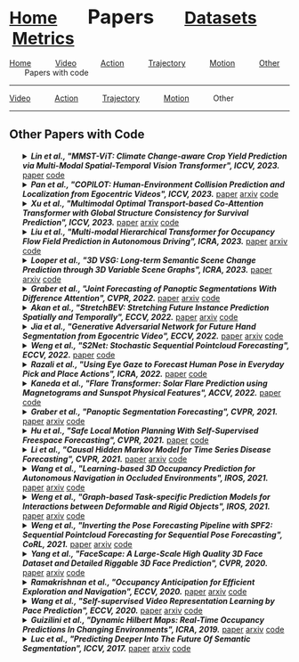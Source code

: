 <a name=top></a>
---
<a href=../../README.md#top><l style="font-size:30px">Home</l></a>&nbsp; &nbsp; &nbsp; &nbsp; &nbsp; &nbsp;<l style="font-size:35px">Papers</l>&nbsp; &nbsp; &nbsp; &nbsp; &nbsp; &nbsp;<a href=../../datasets.md#top><l style="font-size:30px">Datasets</l></a>&nbsp; &nbsp; &nbsp; &nbsp; &nbsp; &nbsp;<a href=../../metrics.md#top><l style="font-size:30px">Metrics</l></a>&nbsp; &nbsp; &nbsp; &nbsp; &nbsp; &nbsp;
---
[Home](../papers.md#top)&nbsp; &nbsp; &nbsp; &nbsp; &nbsp; &nbsp;[Video](../video/video_papers.md#top)&nbsp; &nbsp; &nbsp; &nbsp; &nbsp; &nbsp;[Action](../action/action_papers.md#top)&nbsp; &nbsp; &nbsp; &nbsp; &nbsp; &nbsp;[Trajectory](../trajectory/trajectory_papers.md#top)&nbsp; &nbsp; &nbsp; &nbsp; &nbsp; &nbsp;[Motion](../motion/motion_papers.md#top)&nbsp; &nbsp; &nbsp; &nbsp; &nbsp; &nbsp;[Other](../other/other_papers.md#top)&nbsp; &nbsp; &nbsp; &nbsp; &nbsp; &nbsp;Papers with code&nbsp; &nbsp; &nbsp; &nbsp; &nbsp; &nbsp;
___
[Video](video_code.md#top)&nbsp; &nbsp; &nbsp; &nbsp; &nbsp; &nbsp;[Action](action_code.md#top)&nbsp; &nbsp; &nbsp; &nbsp; &nbsp; &nbsp;[Trajectory](trajectory_code.md#top)&nbsp; &nbsp; &nbsp; &nbsp; &nbsp; &nbsp;[Motion](motion_code.md#top)&nbsp; &nbsp; &nbsp; &nbsp; &nbsp; &nbsp;Other&nbsp; &nbsp; &nbsp; &nbsp; &nbsp; &nbsp;
___
<h2>Other Papers with Code</h2> 
<ul><a name=Lin_2023_ICCV/>
<details close>
<summary><strong><em>Lin et al., "MMST-ViT: Climate Change-aware Crop Yield Prediction via Multi-Modal Spatial-Temporal Vision Transformer", ICCV, 2023.</em></strong> <a href=https://openaccess.thecvf.com/content/ICCV2023/papers/Lin_MMST-ViT_Climate_Change-aware_Crop_Yield_Prediction_via_Multi-Modal_Spatial-Temporal_Vision_ICCV_2023_paper.pdf>paper</a> <a href=https://github.com/fudong03/MMST-ViT>code</a></summary>
<ul>
<em>Datasets</em>
<ul>
<li>Custom</li>

</ul>
<em>Metrics</em>
<ul>
<li><a href="../../metrics/other/<built-in method lower of str object at 0x10287f9b0>_alphabeticalother_j-z_datasets.md#rmse">RMSE</a></li>
<li><a href="../../metrics/other/<built-in method lower of str object at 0x10287f9b0>_alphabeticalother_a-d_datasets.md#corr">Corr</a></li>
<li><a href="../../metrics/other/<built-in method lower of str object at 0x10287f9b0>_alphabeticalother_j-z_datasets.md#r-squared">R-squared</a></li>
</ul>
<details close>
<summary><em>Bibtex</em></summary>
<pre>
@InProceedings{Lin_2023_ICCV,
    author = "Lin, Fudong and Crawford, Summer and Guillot, Kaleb and Zhang, Yihe and Chen, Yan and Yuan, Xu and Chen, Li and Williams, Shelby and Minvielle, Robert and Xiao, Xiangming and Gholson, Drew and Ashwell, Nicolas and Setiyono, Tri and Tubana, Brenda and Peng, Lu and Bayoumi, Magdy and Tzeng, Nian-Feng",
    title = "MMST-ViT: Climate Change-aware Crop Yield Prediction via Multi-Modal Spatial-Temporal Vision Transformer",
    booktitle = "ICCV",
    year = "2023"
}
</pre>
</details>

</ul>
</details>

<a name=Pan_2023_ICCV/>
<details close>
<summary><strong><em>Pan et al., "COPILOT: Human-Environment Collision Prediction and Localization from Egocentric Videos", ICCV, 2023.</em></strong> <a href=https://openaccess.thecvf.com/content/ICCV2023/papers/Pan_COPILOT_Human-Environment_Collision_Prediction_and_Localization_from_Egocentric_Videos_ICCV_2023_paper.pdf>paper</a> <a href=https://arxiv.org/pdf/2210.01781.pdf>arxiv</a> <a href=https://sites.google.com/stanford.edu/copilot>code</a></summary>
<ul>
<em>Datasets</em>
<ul>
<li><a href="../../datasets/alphabetical/a-d_alphabetical_datasets.md#copilot">COPILOT</a></li>
</ul>
<em>Metrics</em>
<ul>
<li><a href="../../metrics/other/<built-in method lower of str object at 0x10287f9b0>_alphabeticalother_e-i_datasets.md#f1">F1</a></li>
<li><a href="../../metrics/other/<built-in method lower of str object at 0x10287f9b0>_alphabeticalother_a-d_datasets.md#accuracy">Accuracy</a></li>
<li><a href="../../metrics/other/<built-in method lower of str object at 0x10287f9b0>_alphabeticalother_j-z_datasets.md#kld">KLD</a></li>
</ul>
<details close>
<summary><em>Bibtex</em></summary>
<pre>
@InProceedings{Pan_2023_ICCV,
    author = "Pan, Boxiao and Shen, Bokui and Rempe, Davis and Paschalidou, Despoina and Mo, Kaichun and Yang, Yanchao and Guibas, Leonidas J.",
    title = "COPILOT: Human-Environment Collision Prediction and Localization from Egocentric Videos",
    booktitle = "ICCV",
    year = "2023"
}
</pre>
</details>

</ul>
</details>

<a name=Xu_2023_ICCV_2/>
<details close>
<summary><strong><em>Xu et al., "Multimodal Optimal Transport-based Co-Attention Transformer with Global Structure Consistency for Survival Prediction", ICCV, 2023.</em></strong> <a href=https://openaccess.thecvf.com/content/ICCV2023/papers/Xu_Multimodal_Optimal_Transport-based_Co-Attention_Transformer_with_Global_Structure_Consistency_for_ICCV_2023_paper.pdf>paper</a> <a href=https://arxiv.org/pdf/2306.08330.pdf>arxiv</a> <a href=https://github.com/Innse/MOTCat>code</a></summary>
<ul>
<em>Datasets</em>
<ul>
<li>Custom</li>

</ul>
<em>Metrics</em>
<ul>
<li><a href="../../metrics/other/<built-in method lower of str object at 0x10287f9b0>_alphabeticalother_a-d_datasets.md#c-index">C-Index</a></li>
</ul>
<details close>
<summary><em>Bibtex</em></summary>
<pre>
@InProceedings{Xu_2023_ICCV_2,
    author = "Xu, Yingxue and Chen, Hao",
    title = "Multimodal Optimal Transport-based Co-Attention Transformer with Global Structure Consistency for Survival Prediction",
    booktitle = "ICCV",
    year = "2023"
}
</pre>
</details>

</ul>
</details>

<a name=Liu_2023_ICRA/>
<details close>
<summary><strong><em>Liu et al., "Multi-modal Hierarchical Transformer for Occupancy Flow Field Prediction in Autonomous Driving", ICRA, 2023.</em></strong> <a href=https://ieeexplore.ieee.org/document/10160855>paper</a> <a href=https://arxiv.org/pdf/2208.00394.pdf>arxiv</a> <a href=: https://github.com/georgeliu233/STrajNet>code</a></summary>
<ul>
<em>Datasets</em>
<ul>
<li><a href="../../datasets/alphabetical/j-z_alphabetical_datasets.md#wod">WOD</a></li>
</ul>
<em>Metrics</em>
<ul>
<li><a href="../../metrics/other/<built-in method lower of str object at 0x10287f9b0>_alphabeticalother_e-i_datasets.md#iou">IoU</a></li>
<li><a href="../../metrics/other/<built-in method lower of str object at 0x10287f9b0>_alphabeticalother_a-d_datasets.md#auc">AUC</a></li>
<li><a href="../../metrics/other/<built-in method lower of str object at 0x10287f9b0>_alphabeticalother_e-i_datasets.md#epe">EPE</a></li>
<li><a href="../../metrics/other/<built-in method lower of str object at 0x10287f9b0>_alphabeticalother_j-z_datasets.md#soft-iou">Soft-IoU</a></li>
</ul>
<details close>
<summary><em>Bibtex</em></summary>
<pre>
@InProceedings{Liu_2023_ICRA,
    author = "Liu, Haochen and Huang, Zhiyu and Lv, Chen",
    title = "Multi-modal Hierarchical Transformer for Occupancy Flow Field Prediction in Autonomous Driving",
    booktitle = "ICRA",
    year = "2023"
}
</pre>
</details>

</ul>
</details>

<a name=Looper_2023_ICRA/>
<details close>
<summary><strong><em>Looper et al., "3D VSG: Long-term Semantic Scene Change Prediction through 3D Variable Scene Graphs", ICRA, 2023.</em></strong> <a href=https://ieeexplore.ieee.org/document/10161212>paper</a> <a href=https://arxiv.org/pdf/2209.07896.pdf>arxiv</a> <a href=https://github.com/ethz-asl/3d_vsg>code</a></summary>
<ul>
<em>Datasets</em>
<ul>
<li><a href="../../datasets/alphabetical/a-d_alphabetical_datasets.md#3rscan">3RScan</a></li>
<li><a href="../../datasets/alphabetical/a-d_alphabetical_datasets.md#3dssg">3DSSG</a></li>
</ul>
<em>Metrics</em>
<ul>
<li><a href="../../metrics/other/<built-in method lower of str object at 0x10287f9b0>_alphabeticalother_e-i_datasets.md#f1">F1</a></li>
<li><a href="../../metrics/other/<built-in method lower of str object at 0x10287f9b0>_alphabeticalother_a-d_datasets.md#accuracy">Accuracy</a></li>
</ul>
<details close>
<summary><em>Bibtex</em></summary>
<pre>
@InProceedings{Looper_2023_ICRA,
    author = "Looper, Samuel and Rodriguez-Puigvert, Javier and Siegwart, Roland and Cadena, Cesar and Schmid, Lukas",
    title = "3D VSG: Long-term Semantic Scene Change Prediction through 3D Variable Scene Graphs",
    booktitle = "ICRA",
    year = "2023"
}
</pre>
</details>

</ul>
</details>

<a name=Graber_2022_CVPR/>
<details close>
<summary><strong><em>Graber et al., "Joint Forecasting of Panoptic Segmentations With Difference Attention", CVPR, 2022.</em></strong> <a href=https://openaccess.thecvf.com/content/CVPR2022/papers/Graber_Joint_Forecasting_of_Panoptic_Segmentations_With_Difference_Attention_CVPR_2022_paper.pdf>paper</a> <a href=https://arxiv.org/pdf/2204.07157.pdf>arxiv</a> <a href=https://github.com/cgraber/psf-diffattn>code</a></summary>
<ul>
<em>Datasets</em>
<ul>
<li><a href="../../datasets/alphabetical/a-d_alphabetical_datasets.md#cityscapes">Cityscapes</a></li>
</ul>
<em>Metrics</em>
<ul>
<li><a href="../../metrics/other/<built-in method lower of str object at 0x10287f9b0>_alphabeticalother_e-i_datasets.md#f1">F1</a></li>
<li><a href="../../metrics/other/<built-in method lower of str object at 0x10287f9b0>_alphabeticalother_e-i_datasets.md#iou">IoU</a></li>
</ul>
<details close>
<summary><em>Bibtex</em></summary>
<pre>
@InProceedings{Graber_2022_CVPR,
    author = "Graber, Colin and Jazra, Cyril and Luo, Wenjie and Gui, Liangyan and Schwing, Alexander G.",
    title = "Joint Forecasting of Panoptic Segmentations With Difference Attention",
    booktitle = "CVPR",
    year = "2022"
}
</pre>
</details>

</ul>
</details>

<a name=Akan_2022_ECCV/>
<details close>
<summary><strong><em>Akan et al., "StretchBEV: Stretching Future Instance Prediction Spatially and Temporally", ECCV, 2022.</em></strong> <a href=https://www.ecva.net/papers/eccv_2022/papers_ECCV/papers/136980436.pdf>paper</a> <a href=https://arxiv.org/pdf/2203.13641.pdf>arxiv</a> <a href=https://kuis-ai.github.io/stretchbev/>code</a></summary>
<ul>
<em>Datasets</em>
<ul>
<li><a href="../../datasets/alphabetical/j-z_alphabetical_datasets.md#nuscenes">nuScenes</a></li>
</ul>
<em>Metrics</em>
<ul>
<li><a href="../../metrics/other/<built-in method lower of str object at 0x10287f9b0>_alphabeticalother_e-i_datasets.md#iou">IoU</a></li>
<li><a href="../../metrics/other/<built-in method lower of str object at 0x10287f9b0>_alphabeticalother_j-z_datasets.md#vpq">VPQ</a></li>
</ul>
<details close>
<summary><em>Bibtex</em></summary>
<pre>
@InProceedings{Akan_2022_ECCV,
    author = "Akan, Adil Kaan and Guney, Fatma",
    title = "{StretchBEV}: Stretching Future Instance Prediction Spatially and Temporally",
    booktitle = "ECCV",
    year = "2022"
}
</pre>
</details>

</ul>
</details>

<a name=Jia_2022_ECCV/>
<details close>
<summary><strong><em>Jia et al., "Generative Adversarial Network for Future Hand Segmentation from Egocentric Video", ECCV, 2022.</em></strong> <a href=https://www.ecva.net/papers/eccv_2022/papers_ECCV/papers/136730638.pdf>paper</a> <a href=https://arxiv.org/pdf/2203.11305.pdf>arxiv</a> <a href=https://vjwq.github.io/EgoGAN/>code</a></summary>
<ul>
<em>Datasets</em>
<ul>
<li><a href="../../datasets/alphabetical/e-i_alphabetical_datasets.md#epic-kitchens">Epic-Kitchens</a></li>
<li><a href="../../datasets/alphabetical/e-i_alphabetical_datasets.md#egtea_gaze+">EGTEA Gaze+</a></li>
</ul>
<em>Metrics</em>
<ul>
<li><a href="../../metrics/other/<built-in method lower of str object at 0x10287f9b0>_alphabeticalother_e-i_datasets.md#f1">F1</a></li>
<li><a href="../../metrics/other/<built-in method lower of str object at 0x10287f9b0>_alphabeticalother_j-z_datasets.md#recall">Recall</a></li>
<li><a href="../../metrics/other/<built-in method lower of str object at 0x10287f9b0>_alphabeticalother_j-z_datasets.md#precision">Precision</a></li>
</ul>
<details close>
<summary><em>Bibtex</em></summary>
<pre>
@InProceedings{Jia_2022_ECCV,
    author = "Jia, Wenqi and Liu, Miao and Rehg, James M.",
    title = "Generative Adversarial Network for Future Hand Segmentation from Egocentric Video",
    booktitle = "ECCV",
    year = "2022"
}
</pre>
</details>

</ul>
</details>

<a name=Weng_2022_ECCV/>
<details close>
<summary><strong><em>Weng et al., "S2Net: Stochastic Sequential Pointcloud Forecasting", ECCV, 2022.</em></strong> <a href=https://www.ecva.net/papers/eccv_2022/papers_ECCV/papers/136870541.pdf>paper</a> <a href=https://www.xinshuoweng.com/projects/S2Net>code</a></summary>
<ul>
<em>Datasets</em>
<ul>
<li><a href="../../datasets/alphabetical/j-z_alphabetical_datasets.md#nuscenes">nuScenes</a></li>
<li><a href="../../datasets/alphabetical/j-z_alphabetical_datasets.md#kitti">KITTI</a></li>
</ul>
<em>Metrics</em>
<ul>
<li><a href="../../metrics/other/<built-in method lower of str object at 0x10287f9b0>_alphabeticalother_a-d_datasets.md#cd">CD</a></li>
<li><a href="../../metrics/other/<built-in method lower of str object at 0x10287f9b0>_alphabeticalother_e-i_datasets.md#emd">EMD</a></li>
</ul>
<details close>
<summary><em>Bibtex</em></summary>
<pre>
@InProceedings{Weng_2022_ECCV,
    author = "Weng, Xinshuo and Nan, Junyu and Lee, Kuan-Hui and McAllister, Rowan and Gaidon, Adrien and Rhinehart, Nicholas and Kitani, Kris M.",
    title = "{S2Net}: Stochastic Sequential Pointcloud Forecasting",
    booktitle = "ECCV",
    year = "2022"
}
</pre>
</details>

</ul>
</details>

<a name=Razali_2022_ICRA/>
<details close>
<summary><strong><em>Razali et al., "Using Eye Gaze to Forecast Human Pose in Everyday Pick and Place Actions", ICRA, 2022.</em></strong> <a href=https://ieeexplore.ieee.org/document/9812079>paper</a> <a href=https://github.com/HaziqRazali/Using-Eye-Gaze-to-Forecast-Human-Pose-in-Everyday-Pick-and-Place-Actions>code</a></summary>
<ul>
<em>Datasets</em>
<ul>
<li><a href="../../datasets/alphabetical/j-z_alphabetical_datasets.md#mogaze">MoGaze</a></li>
</ul>
<em>Metrics</em>
<ul>
<li><a href="../../metrics/other/<built-in method lower of str object at 0x10287f9b0>_alphabeticalother_j-z_datasets.md#l2">L2</a></li>
</ul>
<details close>
<summary><em>Bibtex</em></summary>
<pre>
@InProceedings{Razali_2022_ICRA,
    author = "Razali, Haziq and Demiris, Yiannis",
    booktitle = "ICRA",
    title = "Using Eye Gaze to Forecast Human Pose in Everyday Pick and Place Actions",
    year = "2022"
}
</pre>
</details>

</ul>
</details>

<a name=Kaneda_2022_ACCV/>
<details close>
<summary><strong><em>Kaneda et al., "Flare Transformer: Solar Flare Prediction using Magnetograms and Sunspot Physical Features", ACCV, 2022.</em></strong> <a href=https://openaccess.thecvf.com/content/ACCV2022/papers/Kaneda_Flare_Transformer_Solar_Flare_Prediction_using_Magnetograms_and_Sunspot_Physical_ACCV_2022_paper.pdf>paper</a> <a href=https://github.com/keio-smilab21/flare_transformer>code</a></summary>
<ul>
<em>Datasets</em>
<ul>
<li><a href="../../datasets/alphabetical/j-z_alphabetical_datasets.md#sdo">SDO</a></li>
</ul>
<em>Metrics</em>
<ul>
<li><a href="../../metrics/other/<built-in method lower of str object at 0x10287f9b0>_alphabeticalother_a-d_datasets.md#bss">BSS</a></li>
<li><a href="../../metrics/other/<built-in method lower of str object at 0x10287f9b0>_alphabeticalother_j-z_datasets.md#tss">TSS</a></li>
<li><a href="../../metrics/other/<built-in method lower of str object at 0x10287f9b0>_alphabeticalother_e-i_datasets.md#gmgs">GMGS</a></li>
</ul>
<details close>
<summary><em>Bibtex</em></summary>
<pre>
@InProceedings{Kaneda_2022_ACCV,
    author = "Kaneda, Kanta and Wada, Yuiga and Iida, Tsumugi and Nishizuka, Naoto and Kubo, Y\^uki and Sugiura, Komei",
    title = "{Flare Transformer}: Solar Flare Prediction using Magnetograms and Sunspot Physical Features",
    booktitle = "ACCV",
    year = "2022"
}
</pre>
</details>

</ul>
</details>

<a name=Graber_2021_CVPR/>
<details close>
<summary><strong><em>Graber et al., "Panoptic Segmentation Forecasting", CVPR, 2021.</em></strong> <a href=https://openaccess.thecvf.com/content/CVPR2021/papers/Graber_Panoptic_Segmentation_Forecasting_CVPR_2021_paper.pdf>paper</a> <a href=https://arxiv.org/pdf/2104.03962.pdf>arxiv</a> <a href=https://github.com/nianticlabs/ panoptic-forecasting>code</a></summary>
<ul>
<em>Datasets</em>
<ul>
<li><a href="../../datasets/alphabetical/a-d_alphabetical_datasets.md#cityscapes">Cityscapes</a></li>
</ul>
<em>Metrics</em>
<ul>
<li><a href="../../metrics/other/<built-in method lower of str object at 0x10287f9b0>_alphabeticalother_e-i_datasets.md#iou">IoU</a></li>
<li><a href="../../metrics/other/<built-in method lower of str object at 0x10287f9b0>_alphabeticalother_a-d_datasets.md#ap">AP</a></li>
<li><a href="../../metrics/other/<built-in method lower of str object at 0x10287f9b0>_alphabeticalother_j-z_datasets.md#rq">RQ</a></li>
<li><a href="../../metrics/other/<built-in method lower of str object at 0x10287f9b0>_alphabeticalother_j-z_datasets.md#sq">SQ</a></li>
<li><a href="../../metrics/other/<built-in method lower of str object at 0x10287f9b0>_alphabeticalother_j-z_datasets.md#pq">PQ</a></li>
</ul>
<details close>
<summary><em>Bibtex</em></summary>
<pre>
@InProceedings{Graber_2021_CVPR,
    author = "Graber, Colin and Tsai, Grace and Firman, Michael and Brostow, Gabriel and Schwing, Alexander G.",
    title = "Panoptic Segmentation Forecasting",
    booktitle = "CVPR",
    year = "2021"
}
</pre>
</details>

</ul>
</details>

<a name=Hu_2021_CVPR/>
<details close>
<summary><strong><em>Hu et al., "Safe Local Motion Planning With Self-Supervised Freespace Forecasting", CVPR, 2021.</em></strong> <a href=https://openaccess.thecvf.com/content/CVPR2021/papers/Hu_Safe_Local_Motion_Planning_With_Self-Supervised_Freespace_Forecasting_CVPR_2021_paper.pdf>paper</a> <a href=https://github.com/peiyunh/ff>code</a></summary>
<ul>
<em>Datasets</em>
<ul>
<li><a href="../../datasets/alphabetical/j-z_alphabetical_datasets.md#nuscenes">nuScenes</a></li>
<li><a href="../../datasets/alphabetical/a-d_alphabetical_datasets.md#carla">CARLA</a></li>
</ul>
<em>Metrics</em>
<ul>
<li><a href="../../metrics/other/<built-in method lower of str object at 0x10287f9b0>_alphabeticalother_e-i_datasets.md#f1">F1</a></li>
<li><a href="../../metrics/other/<built-in method lower of str object at 0x10287f9b0>_alphabeticalother_a-d_datasets.md#ap">AP</a></li>
</ul>
<details close>
<summary><em>Bibtex</em></summary>
<pre>
@InProceedings{Hu_2021_CVPR,
    author = "Hu, Peiyun and Huang, Aaron and Dolan, John and Held, David and Ramanan, Deva",
    title = "Safe Local Motion Planning With Self-Supervised Freespace Forecasting",
    booktitle = "CVPR",
    year = "2021"
}
</pre>
</details>

</ul>
</details>

<a name=Li_2021_CVPR/>
<details close>
<summary><strong><em>Li et al., "Causal Hidden Markov Model for Time Series Disease Forecasting", CVPR, 2021.</em></strong> <a href=https://openaccess.thecvf.com/content/CVPR2021/papers/Li_Causal_Hidden_Markov_Model_for_Time_Series_Disease_Forecasting_CVPR_2021_paper.pdf>paper</a> <a href=https://arxiv.org/pdf/2103.16391.pdf>arxiv</a> <a href=https://github.com/LilJing/causal_hmm>code</a></summary>
<ul>
<em>Datasets</em>
<ul>
<li>Custom</li>

</ul>
<em>Metrics</em>
<ul>
<li><a href="../../metrics/other/<built-in method lower of str object at 0x10287f9b0>_alphabeticalother_a-d_datasets.md#accuracy">Accuracy</a></li>
<li><a href="../../metrics/other/<built-in method lower of str object at 0x10287f9b0>_alphabeticalother_a-d_datasets.md#auc">AUC</a></li>
</ul>
<details close>
<summary><em>Bibtex</em></summary>
<pre>
@InProceedings{Li_2021_CVPR,
    author = "Li, Jing and Wu, Botong and Sun, Xinwei and Wang, Yizhou",
    title = "Causal Hidden Markov Model for Time Series Disease Forecasting",
    booktitle = "CVPR",
    year = "2021"
}
</pre>
</details>

</ul>
</details>

<a name=Wang_2021_IROS/>
<details close>
<summary><strong><em>Wang et al., "Learning-based 3D Occupancy Prediction for Autonomous Navigation in Occluded Environments", IROS, 2021.</em></strong> <a href=https://ieeexplore.ieee.org/abstract/document/9636333>paper</a> <a href=https://arxiv.org/pdf/2011.03981.pdf>arxiv</a> <a href=https://github.com/ZJU-FAST-Lab/OPNet>code</a></summary>
<ul>
<em>Datasets</em>
<ul>
<li>Custom</li>

</ul>
<em>Metrics</em>
<ul>
<li><a href="../../metrics/other/<built-in method lower of str object at 0x10287f9b0>_alphabeticalother_j-z_datasets.md#recall">Recall</a></li>
<li><a href="../../metrics/other/<built-in method lower of str object at 0x10287f9b0>_alphabeticalother_j-z_datasets.md#precision">Precision</a></li>
</ul>
<details close>
<summary><em>Bibtex</em></summary>
<pre>
@InProceedings{Wang_2021_IROS,
    author = "Wang, Lizi and Ye, Hongkai and Wang, Qianhao and Gao, Yuman and Xu, Chao and Gao, Fei",
    booktitle = "IROS",
    title = "Learning-based {3D} Occupancy Prediction for Autonomous Navigation in Occluded Environments",
    year = "2021"
}
</pre>
</details>

</ul>
</details>

<a name=Weng_2021_IROS/>
<details close>
<summary><strong><em>Weng et al., "Graph-based Task-specific Prediction Models for Interactions between Deformable and Rigid Objects", IROS, 2021.</em></strong> <a href=https://ieeexplore.ieee.org/abstract/document/9636660>paper</a> <a href=https://arxiv.org/pdf/2103.02932.pdf>arxiv</a> <a href=https://github.com/wengzehang/deformable_rigid_interaction_prediction>code</a></summary>
<ul>
<em>Datasets</em>
<ul>
<li><a href="../../datasets/alphabetical/a-d_alphabetical_datasets.md#drip">DRIP</a></li>
</ul>
<em>Metrics</em>
<ul>
<li><a href="../../metrics/other/<built-in method lower of str object at 0x10287f9b0>_alphabeticalother_j-z_datasets.md#mpe">MPE</a></li>
</ul>
<details close>
<summary><em>Bibtex</em></summary>
<pre>
@InProceedings{Weng_2021_IROS,
    author = "Weng, Zehang and Paus, Fabian and Varava, Anastasiia and Yin, Hang and Asfour, Tamim and Kragic, Danica",
    booktitle = "IROS",
    title = "Graph-based Task-specific Prediction Models for Interactions between Deformable and Rigid Objects",
    year = "2021"
}
</pre>
</details>

</ul>
</details>

<a name=Weng_2021_CORL/>
<details close>
<summary><strong><em>Weng et al., "Inverting the Pose Forecasting Pipeline with SPF2: Sequential Pointcloud Forecasting for Sequential Pose Forecasting", CoRL, 2021.</em></strong> <a href=https://proceedings.mlr.press/v155/weng21a/weng21a.pdf>paper</a> <a href=https://arxiv.org/pdf/2003.08376.pdf>arxiv</a> <a href=https://github.com/xinshuoweng/SPF2>code</a></summary>
<ul>
<em>Datasets</em>
<ul>
<li><a href="../../datasets/alphabetical/j-z_alphabetical_datasets.md#nuscenes">nuScenes</a></li>
<li><a href="../../datasets/alphabetical/j-z_alphabetical_datasets.md#kitti">KITTI</a></li>
<li>Custom</li>

</ul>
<em>Metrics</em>
<ul>
<li><a href="../../metrics/other/<built-in method lower of str object at 0x10287f9b0>_alphabeticalother_j-z_datasets.md#ppfe">PPFE</a></li>
<li><a href="../../metrics/other/<built-in method lower of str object at 0x10287f9b0>_alphabeticalother_a-d_datasets.md#ade">ADE</a></li>
</ul>
<details close>
<summary><em>Bibtex</em></summary>
<pre>
@InProceedings{Weng_2021_CORL,
    author = "Weng, Xinshuo and Wang, Jianren and Levine, Sergey and Kitani, Kris and Rhinehart, Nick",
    title = "Inverting the Pose Forecasting Pipeline with {SPF2}: Sequential Pointcloud Forecasting for Sequential Pose Forecasting",
    booktitle = "CoRL",
    year = "2021"
}
</pre>
</details>

</ul>
</details>

<a name=Yang_2020_CVPR/>
<details close>
<summary><strong><em>Yang et al., "FaceScape: A Large-Scale High Quality 3D Face Dataset and Detailed Riggable 3D Face Prediction", CVPR, 2020.</em></strong> <a href=https://openaccess.thecvf.com/content_CVPR_2020/papers/Yang_FaceScape_A_Large-Scale_High_Quality_3D_Face_Dataset_and_Detailed_CVPR_2020_paper.pdf>paper</a> <a href=https://arxiv.org/pdf/2003.13989.pdf>arxiv</a> <a href=https://github.com/zhuhao-nju/facescape>code</a></summary>
<ul>
<em>Datasets</em>
<ul>
<li><a href="../../datasets/alphabetical/e-i_alphabetical_datasets.md#facescape">FaceScape</a></li>
</ul>
<em>Metrics</em>
<ul>
<li><a href="../../metrics/other/<built-in method lower of str object at 0x10287f9b0>_alphabeticalother_j-z_datasets.md#me">ME</a></li>
</ul>
<details close>
<summary><em>Bibtex</em></summary>
<pre>
@InProceedings{Yang_2020_CVPR,
    author = "Yang, Haotian and Zhu, Hao and Wang, Yanru and Huang, Mingkai and Shen, Qiu and Yang, Ruigang and Cao, Xun",
    title = "{FaceScape}: A Large-Scale High Quality 3D Face Dataset and Detailed Riggable {3D} Face Prediction",
    booktitle = "CVPR",
    year = "2020"
}
</pre>
</details>

</ul>
</details>

<a name=Ramakrishnan_2020_ECCV/>
<details close>
<summary><strong><em>Ramakrishnan et al., "Occupancy Anticipation for Efficient Exploration and Navigation", ECCV, 2020.</em></strong> <a href=https://www.ecva.net/papers/eccv_2020/papers_ECCV/papers/123500392.pdf>paper</a> <a href=https://arxiv.org/pdf/2008.09285.pdf>arxiv</a> <a href=https://github.com/facebookresearch/OccupancyAnticipation>code</a></summary>
<ul>
<em>Datasets</em>
<ul>
<li><a href="../../datasets/alphabetical/j-z_alphabetical_datasets.md#matterport3d">Matterport3D</a></li>
<li><a href="../../datasets/alphabetical/e-i_alphabetical_datasets.md#gibson_env">Gibson Env</a></li>
<li><a href="../../datasets/alphabetical/e-i_alphabetical_datasets.md#habitat">Habitat</a></li>
</ul>
<em>Metrics</em>
<ul>
<li><a href="../../metrics/other/<built-in method lower of str object at 0x10287f9b0>_alphabeticalother_e-i_datasets.md#f1">F1</a></li>
<li><a href="../../metrics/other/<built-in method lower of str object at 0x10287f9b0>_alphabeticalother_e-i_datasets.md#iou">IoU</a></li>
<li><a href="../../metrics/other/<built-in method lower of str object at 0x10287f9b0>_alphabeticalother_a-d_datasets.md#accuracy">Accuracy</a></li>
</ul>
<details close>
<summary><em>Bibtex</em></summary>
<pre>
@InProceedings{Ramakrishnan_2020_ECCV,
    author = "Ramakrishnan, Santhosh K and Al-Halah, Ziad and Grauman, Kristen",
    title = "Occupancy Anticipation for Efficient Exploration and Navigation",
    booktitle = "ECCV",
    year = "2020"
}
</pre>
</details>

</ul>
</details>

<a name=Wang_2020_ECCV_2/>
<details close>
<summary><strong><em>Wang et al., "Self-supervised Video Representation Learning by Pace Prediction", ECCV, 2020.</em></strong> <a href=https://www.ecva.net/papers/eccv_2020/papers_ECCV/papers/123620494.pdf>paper</a> <a href=https://arxiv.org/pdf/2008.05861.pdf>arxiv</a> <a href=https://github.com/laura-wang/video-pace>code</a></summary>
<ul>
<em>Datasets</em>
<ul>
<li><a href="../../datasets/alphabetical/j-z_alphabetical_datasets.md#ucf-101">UCF-101</a></li>
<li><a href="../../datasets/alphabetical/j-z_alphabetical_datasets.md#kinetics-400">Kinetics-400</a></li>
<li><a href="../../datasets/alphabetical/e-i_alphabetical_datasets.md#hmdb">HMDB</a></li>
</ul>
<em>Metrics</em>
<ul>
<li><a href="../../metrics/other/<built-in method lower of str object at 0x10287f9b0>_alphabeticalother_a-d_datasets.md#accuracy">Accuracy</a></li>
</ul>
<details close>
<summary><em>Bibtex</em></summary>
<pre>
@InProceedings{Wang_2020_ECCV_2,
    author = "Wang, Jiangliu and Jiao, Jianbo and Liu, Yun-Hui",
    title = "Self-supervised Video Representation Learning by Pace Prediction",
    booktitle = "ECCV",
    year = "2020"
}
</pre>
</details>

</ul>
</details>

<a name=Guizilini_2019_ICRA/>
<details close>
<summary><strong><em>Guizilini et al., "Dynamic Hilbert Maps: Real-Time Occupancy Predictions In Changing Environments", ICRA, 2019.</em></strong> <a href=https://ieeexplore.ieee.org/document/8793914>paper</a> <a href=https://arxiv.org/pdf/1912.02149.pdf>arxiv</a> <a href=https://bitbucket.org/vguizilini/cvpp/src>code</a></summary>
<ul>
<em>Datasets</em>
<ul>
<li><a href="../../datasets/alphabetical/j-z_alphabetical_datasets.md#kitti">KITTI</a></li>
</ul>
<em>Metrics</em>
<ul>
<li><a href="../../metrics/other/<built-in method lower of str object at 0x10287f9b0>_alphabeticalother_e-i_datasets.md#f1">F1</a></li>
</ul>
<details close>
<summary><em>Bibtex</em></summary>
<pre>
@InProceedings{Guizilini_2019_ICRA,
    author = "Guizilini, V. and Senanayake, R. and Ramos, F.",
    booktitle = "ICRA",
    title = "Dynamic Hilbert Maps: Real-Time Occupancy Predictions In Changing Environments",
    year = "2019"
}
</pre>
</details>

</ul>
</details>

<a name=Luc_2017_ICCV/>
<details close>
<summary><strong><em>Luc et al., "Predicting Deeper Into The Future Of Semantic Segmentation", ICCV, 2017.</em></strong> <a href=https://openaccess.thecvf.com/content_ICCV_2017/papers/Luc_Predicting_Deeper_Into_ICCV_2017_paper.pdf>paper</a> <a href=https://arxiv.org/pdf/1703.07684.pdf>arxiv</a> <a href=https://github.com/facebookresearch/SegmPred>code</a></summary>
<ul>
<em>Datasets</em>
<ul>
<li><a href="../../datasets/alphabetical/a-d_alphabetical_datasets.md#cityscapes">Cityscapes</a></li>
</ul>
<em>Metrics</em>
<ul>
<li><a href="../../metrics/other/<built-in method lower of str object at 0x10287f9b0>_alphabeticalother_e-i_datasets.md#iou">IoU</a></li>
<li><a href="../../metrics/other/<built-in method lower of str object at 0x10287f9b0>_alphabeticalother_j-z_datasets.md#ssim">SSIM</a></li>
<li><a href="../../metrics/other/<built-in method lower of str object at 0x10287f9b0>_alphabeticalother_j-z_datasets.md#psnr">PSNR</a></li>
</ul>
<details close>
<summary><em>Bibtex</em></summary>
<pre>
@InProceedings{Luc_2017_ICCV,
    author = "Luc, Pauline and Neverova, Natalia and Couprie, Camille and Verbeek, Jakob and LeCun, Yann",
    title = "Predicting Deeper Into The Future Of Semantic Segmentation",
    booktitle = "ICCV",
    year = "2017"
}
</pre>
</details>

</ul>
</details>

</ul>